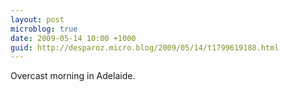 ```yaml
---
layout: post
microblog: true
date: 2009-05-14 10:00 +1000
guid: http://desparoz.micro.blog/2009/05/14/t1799619188.html
---
```

Overcast morning in Adelaide.
